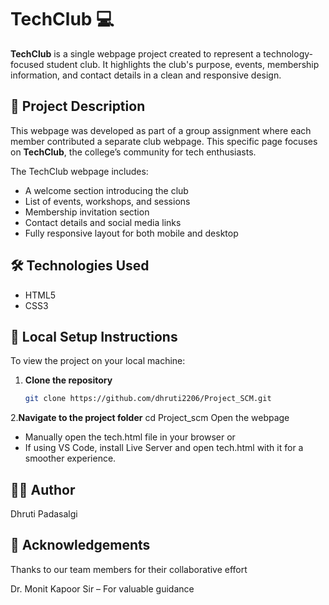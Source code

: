 # TechClub 💻

**TechClub** is a single webpage project created to represent a technology-focused student club. It highlights the club's purpose, events, membership information, and contact details in a clean and responsive design.

## 📄 Project Description

This webpage was developed as part of a group assignment where each member contributed a separate club webpage. This specific page focuses on **TechClub**, the college’s community for tech enthusiasts.

The TechClub webpage includes:
- A welcome section introducing the club
- List of events, workshops, and sessions
- Membership invitation section
- Contact details and social media links
- Fully responsive layout for both mobile and desktop

## 🛠 Technologies Used

- HTML5  
- CSS3

## 🚀 Local Setup Instructions

To view the project on your local machine:

1. **Clone the repository**
   ```bash
   git clone https://github.com/dhruti2206/Project_SCM.git
2.**Navigate to the project folder**
cd Project_scm
Open the webpage

- Manually open the tech.html file in your browser
or
- If using VS Code, install Live Server and open tech.html with it for a smoother experience.

## 👩‍💻 Author
Dhruti Padasalgi

## 🙏 Acknowledgements

Thanks to our team members for their collaborative effort

Dr. Monit Kapoor Sir – For valuable guidance
